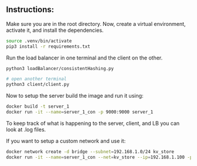 ## Instructions:
Make sure you are in the root directory. Now, create a virtual environment, activate it, and install the dependencies.

```bash
source .venv/bin/activate
pip3 install -r requirements.txt
```

Run the load balancer in one terminal and the client on the other.
```bash
python3 loadBalancer/consistentHashing.py

# open another terminal
python3 client/client.py
```

Now to setup the server build the image and run it using:
```bash
docker build -t server_1
docker run -it --name=server_1_con -p 9000:9000 server_1
```

To keep track of what is happening to the server, client, and LB you can look at .log files.


If you want to setup a custom network and use it:
```bash
docker network create -d bridge --subnet=192.168.1.0/24 kv_store
docker run -it --name=server_1_con --net=kv_store --ip=192.168.1.100 -p 9000:9000 server_1
```